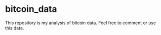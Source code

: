 # bitcoin_data 

This repository is my analysis of bitcoin data.
Feel free to comment or use this data. 
